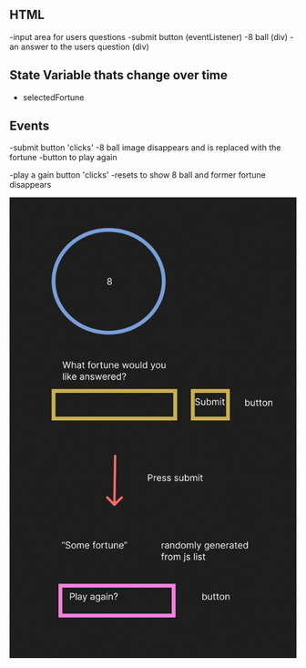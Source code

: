 ## HTML

-input area for users questions
-submit button (eventListener)
-8 ball (div)
-an answer to the users question (div)

## State Variable thats change over time

-   selectedFortune

## Events

-submit button 'clicks'
-8 ball image disappears and is replaced with the fortune
-button to play again

-play a gain button 'clicks'
-resets to show 8 ball and former fortune disappears

![alt=wireframe](./assets/wireframe.png)
